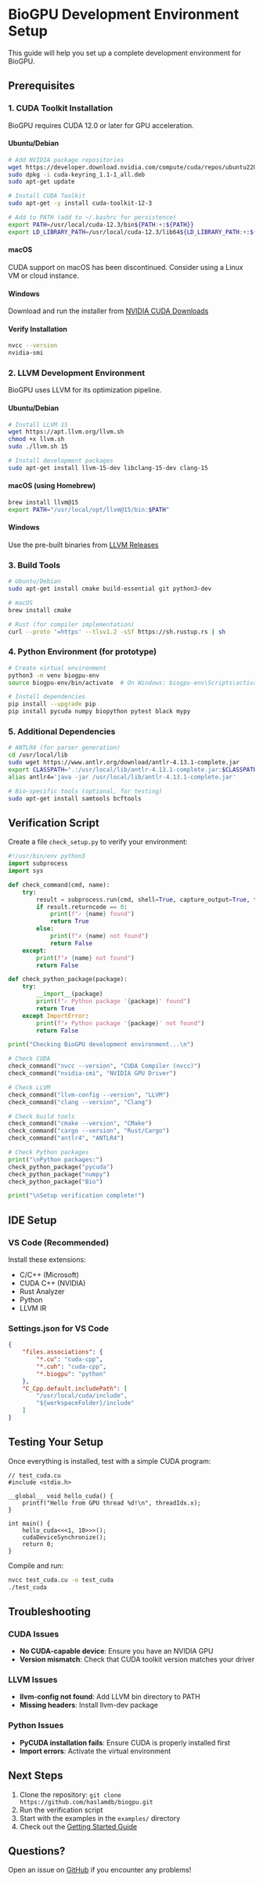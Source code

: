 # BioGPU Development Environment Setup

This guide will help you set up a complete development environment for BioGPU.

## Prerequisites

### 1. CUDA Toolkit Installation

BioGPU requires CUDA 12.0 or later for GPU acceleration.

#### Ubuntu/Debian
```bash
# Add NVIDIA package repositories
wget https://developer.download.nvidia.com/compute/cuda/repos/ubuntu2204/x86_64/cuda-keyring_1.1-1_all.deb
sudo dpkg -i cuda-keyring_1.1-1_all.deb
sudo apt-get update

# Install CUDA Toolkit
sudo apt-get -y install cuda-toolkit-12-3

# Add to PATH (add to ~/.bashrc for persistence)
export PATH=/usr/local/cuda-12.3/bin${PATH:+:${PATH}}
export LD_LIBRARY_PATH=/usr/local/cuda-12.3/lib64${LD_LIBRARY_PATH:+:${LD_LIBRARY_PATH}}
```

#### macOS
CUDA support on macOS has been discontinued. Consider using a Linux VM or cloud instance.

#### Windows
Download and run the installer from [NVIDIA CUDA Downloads](https://developer.nvidia.com/cuda-downloads)

#### Verify Installation
```bash
nvcc --version
nvidia-smi
```

### 2. LLVM Development Environment

BioGPU uses LLVM for its optimization pipeline.

#### Ubuntu/Debian
```bash
# Install LLVM 15
wget https://apt.llvm.org/llvm.sh
chmod +x llvm.sh
sudo ./llvm.sh 15

# Install development packages
sudo apt-get install llvm-15-dev libclang-15-dev clang-15
```

#### macOS (using Homebrew)
```bash
brew install llvm@15
export PATH="/usr/local/opt/llvm@15/bin:$PATH"
```

#### Windows
Use the pre-built binaries from [LLVM Releases](https://github.com/llvm/llvm-project/releases)

### 3. Build Tools

```bash
# Ubuntu/Debian
sudo apt-get install cmake build-essential git python3-dev

# macOS
brew install cmake

# Rust (for compiler implementation)
curl --proto '=https' --tlsv1.2 -sSf https://sh.rustup.rs | sh
```

### 4. Python Environment (for prototype)

```bash
# Create virtual environment
python3 -m venv biogpu-env
source biogpu-env/bin/activate  # On Windows: biogpu-env\Scripts\activate

# Install dependencies
pip install --upgrade pip
pip install pycuda numpy biopython pytest black mypy
```

### 5. Additional Dependencies

```bash
# ANTLR4 (for parser generation)
cd /usr/local/lib
sudo wget https://www.antlr.org/download/antlr-4.13.1-complete.jar
export CLASSPATH=".:/usr/local/lib/antlr-4.13.1-complete.jar:$CLASSPATH"
alias antlr4='java -jar /usr/local/lib/antlr-4.13.1-complete.jar'

# Bio-specific tools (optional, for testing)
sudo apt-get install samtools bcftools
```

## Verification Script

Create a file `check_setup.py` to verify your environment:

```python
#!/usr/bin/env python3
import subprocess
import sys

def check_command(cmd, name):
    try:
        result = subprocess.run(cmd, shell=True, capture_output=True, text=True)
        if result.returncode == 0:
            print(f"✓ {name} found")
            return True
        else:
            print(f"✗ {name} not found")
            return False
    except:
        print(f"✗ {name} not found")
        return False

def check_python_package(package):
    try:
        __import__(package)
        print(f"✓ Python package '{package}' found")
        return True
    except ImportError:
        print(f"✗ Python package '{package}' not found")
        return False

print("Checking BioGPU development environment...\n")

# Check CUDA
check_command("nvcc --version", "CUDA Compiler (nvcc)")
check_command("nvidia-smi", "NVIDIA GPU Driver")

# Check LLVM
check_command("llvm-config --version", "LLVM")
check_command("clang --version", "Clang")

# Check build tools
check_command("cmake --version", "CMake")
check_command("cargo --version", "Rust/Cargo")
check_command("antlr4", "ANTLR4")

# Check Python packages
print("\nPython packages:")
check_python_package("pycuda")
check_python_package("numpy")
check_python_package("Bio")

print("\nSetup verification complete!")
```

## IDE Setup

### VS Code (Recommended)
Install these extensions:
- C/C++ (Microsoft)
- CUDA C++ (NVIDIA)
- Rust Analyzer
- Python
- LLVM IR

### Settings.json for VS Code
```json
{
    "files.associations": {
        "*.cu": "cuda-cpp",
        "*.cuh": "cuda-cpp",
        "*.biogpu": "python"
    },
    "C_Cpp.default.includePath": [
        "/usr/local/cuda/include",
        "${workspaceFolder}/include"
    ]
}
```

## Testing Your Setup

Once everything is installed, test with a simple CUDA program:

```cuda
// test_cuda.cu
#include <stdio.h>

__global__ void hello_cuda() {
    printf("Hello from GPU thread %d!\n", threadIdx.x);
}

int main() {
    hello_cuda<<<1, 10>>>();
    cudaDeviceSynchronize();
    return 0;
}
```

Compile and run:
```bash
nvcc test_cuda.cu -o test_cuda
./test_cuda
```

## Troubleshooting

### CUDA Issues
- **No CUDA-capable device**: Ensure you have an NVIDIA GPU
- **Version mismatch**: Check that CUDA toolkit version matches your driver

### LLVM Issues
- **llvm-config not found**: Add LLVM bin directory to PATH
- **Missing headers**: Install llvm-dev package

### Python Issues
- **PyCUDA installation fails**: Ensure CUDA is properly installed first
- **Import errors**: Activate the virtual environment

## Next Steps

1. Clone the repository: `git clone https://github.com/haslamdb/biogpu.git`
2. Run the verification script
3. Start with the examples in the `examples/` directory
4. Check out the [Getting Started Guide](docs/getting-started.md)

## Questions?

Open an issue on [GitHub](https://github.com/haslamdb/biogpu/issues) if you encounter any problems!